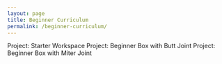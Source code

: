 ```yaml
---
layout: page
title: Beginner Curriculum
permalink: /beginner-curriculum/
---
```


Project: Starter Workspace
Project: Beginner Box with Butt Joint
Project: Beginner Box with Miter Joint